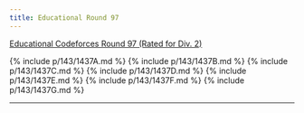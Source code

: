 ```yaml
---
title: Educational Round 97
---
```


[Educational Codeforces Round 97 (Rated for Div. 2)](https://codeforces.com/contest/1437)

{% include p/143/1437A.md %}
{% include p/143/1437B.md %}
{% include p/143/1437C.md %}
{% include p/143/1437D.md %}
{% include p/143/1437E.md %}
{% include p/143/1437F.md %}
{% include p/143/1437G.md %}

* * *

<object data='notes/Edu-97.pdf' width='1000' height='1000' type='application/pdf'/>
